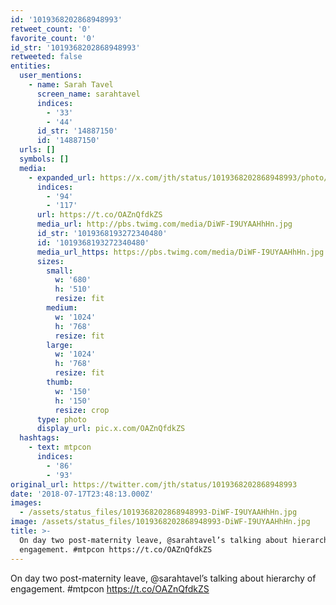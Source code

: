 ```yaml
---
id: '1019368202868948993'
retweet_count: '0'
favorite_count: '0'
id_str: '1019368202868948993'
retweeted: false
entities:
  user_mentions:
    - name: Sarah Tavel
      screen_name: sarahtavel
      indices:
        - '33'
        - '44'
      id_str: '14887150'
      id: '14887150'
  urls: []
  symbols: []
  media:
    - expanded_url: https://x.com/jth/status/1019368202868948993/photo/1
      indices:
        - '94'
        - '117'
      url: https://t.co/OAZnQfdkZS
      media_url: http://pbs.twimg.com/media/DiWF-I9UYAAHhHn.jpg
      id_str: '1019368193272340480'
      id: '1019368193272340480'
      media_url_https: https://pbs.twimg.com/media/DiWF-I9UYAAHhHn.jpg
      sizes:
        small:
          w: '680'
          h: '510'
          resize: fit
        medium:
          w: '1024'
          h: '768'
          resize: fit
        large:
          w: '1024'
          h: '768'
          resize: fit
        thumb:
          w: '150'
          h: '150'
          resize: crop
      type: photo
      display_url: pic.x.com/OAZnQfdkZS
  hashtags:
    - text: mtpcon
      indices:
        - '86'
        - '93'
original_url: https://twitter.com/jth/status/1019368202868948993
date: '2018-07-17T23:48:13.000Z'
images:
  - /assets/status_files/1019368202868948993-DiWF-I9UYAAHhHn.jpg
image: /assets/status_files/1019368202868948993-DiWF-I9UYAAHhHn.jpg
title: >-
  On day two post-maternity leave, @sarahtavel’s talking about hierarchy of
  engagement. #mtpcon https://t.co/OAZnQfdkZS
---
```


On day two post-maternity leave, @sarahtavel’s talking about hierarchy of engagement. #mtpcon https://t.co/OAZnQfdkZS